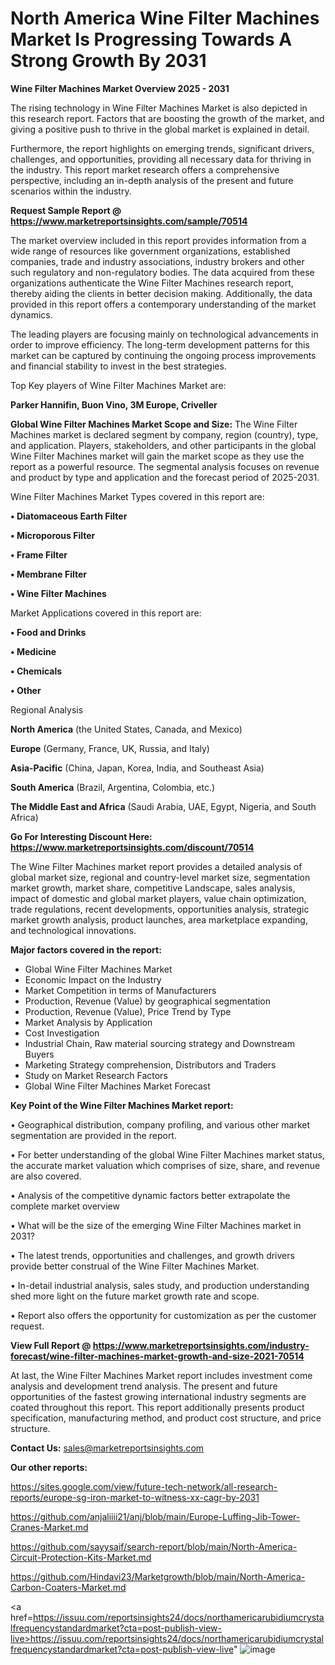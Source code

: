 # North America Wine Filter Machines Market Is Progressing Towards A Strong Growth By 2031

<Strong> Wine Filter Machines Market Overview 2025 - 2031</strong>

The rising technology in Wine Filter Machines Market is also depicted in this research report. Factors that are boosting the growth of the market, and giving a positive push to thrive in the global market is explained in detail.

Furthermore, the report highlights on emerging trends, significant drivers, challenges, and opportunities, providing all necessary data for thriving in the industry. This report market research offers a comprehensive perspective, including an in-depth analysis of the present and future scenarios within the industry.

<strong>Request Sample Report @ <a href=https://www.marketreportsinsights.com/sample/70514>https://www.marketreportsinsights.com/sample/70514</a></strong>

The market overview included in this report provides information from a wide range of resources like government organizations, established companies, trade and industry associations, industry brokers and other such regulatory and non-regulatory bodies. The data acquired from these organizations authenticate the Wine Filter Machines research report, thereby aiding the clients in better decision making. Additionally, the data provided in this report offers a contemporary understanding of the market dynamics.

The leading players are focusing mainly on technological advancements in order to improve efficiency. The long-term development patterns for this market can be captured by continuing the ongoing process improvements and financial stability to invest in the best strategies.

Top Key players of Wine Filter Machines Market are:

<strong>Parker Hannifin, Buon Vino, 3M Europe, Criveller</strong>

<strong><b>Global Wine Filter Machines Market Scope and Size:</b></strong>
The Wine Filter Machines market is declared segment by company, region (country), type, and application. Players, stakeholders, and other participants in the global Wine Filter Machines market will gain the market scope as they use the report as a powerful resource. The segmental analysis focuses on revenue and product by type and application and the forecast period of 2025-2031.

Wine Filter Machines Market Types covered in this report are:

<strong>• Diatomaceous Earth Filter

• Microporous Filter

• Frame Filter

• Membrane Filter

• Wine Filter Machines</strong>

Market Applications covered in this report are:

<strong>• Food and Drinks

• Medicine

• Chemicals

• Other</strong> 

Regional Analysis

<strong>North America</strong> (the United States, Canada, and Mexico)

<strong>Europe</strong> (Germany, France, UK, Russia, and Italy)

<strong>Asia-Pacific</strong> (China, Japan, Korea, India, and Southeast Asia)

<strong>South America</strong> (Brazil, Argentina, Colombia, etc.)

<strong>The Middle East and Africa</strong> (Saudi Arabia, UAE, Egypt, Nigeria, and South Africa)

<strong>Go For Interesting Discount Here: <a href=https://www.marketreportsinsights.com/discount/70514>https://www.marketreportsinsights.com/discount/70514</a></strong>

The Wine Filter Machines market report provides a detailed analysis of global market size, regional and country-level market size, segmentation market growth, market share, competitive Landscape, sales analysis, impact of domestic and global market players, value chain optimization, trade regulations, recent developments, opportunities analysis, strategic market growth analysis, product launches, area marketplace expanding, and technological innovations.

<strong><b>Major factors covered in the report:</b></strong>
<ul>
  <li>Global Wine Filter Machines Market </li>
  <li>Economic Impact on the Industry</li>
  <li>Market Competition in terms of Manufacturers</li>
  <li>Production, Revenue (Value) by geographical segmentation</li>
  <li>Production, Revenue (Value), Price Trend by Type</li>
  <li>Market Analysis by Application</li>
  <li>Cost Investigation</li>
  <li>Industrial Chain, Raw material sourcing strategy and Downstream Buyers</li>
  <li>Marketing Strategy comprehension, Distributors and Traders</li>
  <li>Study on Market Research Factors</li>
  <li>Global Wine Filter Machines Market Forecast</li>
</ul>

<strong><b>Key Point of the Wine Filter Machines Market report:</b></strong>

• Geographical distribution, company profiling, and various other market segmentation are provided in the report.

• For better understanding of the global Wine Filter Machines market status, the accurate market valuation which comprises of size, share, and revenue are also covered.

• Analysis of the competitive dynamic factors better extrapolate the complete market overview

• What will be the size of the emerging Wine Filter Machines market in 2031?

• The latest trends, opportunities and challenges, and growth drivers provide better construal of the Wine Filter Machines Market.

• In-detail industrial analysis, sales study, and production understanding shed more light on the future market growth rate and scope.

• Report also offers the opportunity for customization as per the customer request.

<strong><b>View Full Report @ <a href=https://www.marketreportsinsights.com/industry-forecast/wine-filter-machines-market-growth-and-size-2021-70514>https://www.marketreportsinsights.com/industry-forecast/wine-filter-machines-market-growth-and-size-2021-70514</a></b></strong>


At last, the Wine Filter Machines Market report includes investment come analysis and development trend analysis. The present and future opportunities of the fastest growing international industry segments are coated throughout this report. This report additionally presents product specification, manufacturing method, and product cost structure, and price structure.

<strong>Contact Us:</strong>
sales@marketreportsinsights.com

<strong>Our other reports:</strong>

<a href=https://sites.google.com/view/future-tech-network/all-research-reports/europe-sg-iron-market-to-witness-xx-cagr-by-2031>https://sites.google.com/view/future-tech-network/all-research-reports/europe-sg-iron-market-to-witness-xx-cagr-by-2031</a>

<a href=https://github.com/anjaliiii21/anj/blob/main/Europe-Luffing-Jib-Tower-Cranes-Market.md>https://github.com/anjaliiii21/anj/blob/main/Europe-Luffing-Jib-Tower-Cranes-Market.md</a>

<a href=https://github.com/sayysaif/search-report/blob/main/North-America-Circuit-Protection-Kits-Market.md>https://github.com/sayysaif/search-report/blob/main/North-America-Circuit-Protection-Kits-Market.md</a>

<a href=https://github.com/Hindavi23/Marketgrowth/blob/main/North-America-Carbon-Coaters-Market.md>https://github.com/Hindavi23/Marketgrowth/blob/main/North-America-Carbon-Coaters-Market.md</a>

<a href=https://issuu.com/reportsinsights24/docs/northamericarubidiumcrystalfrequencystandardmarket?cta=post-publish-view-live>https://issuu.com/reportsinsights24/docs/northamericarubidiumcrystalfrequencystandardmarket?cta=post-publish-view-live</a>"
![image](https://github.com/user-attachments/assets/20541b5d-cf32-4e09-8d7e-f51ab83f4360)
